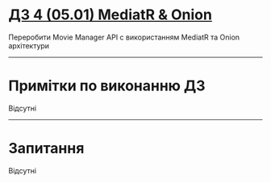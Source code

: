 ﻿# [ДЗ 4 (05.01) MediatR & Onion ](https://lms.ithillel.ua/groups/65a65fe34c3a2d3372eef8ea/homeworks/660164eb7cfe4745a03b5faa)

Переробити Movie Manager API с використанням MediatR та Onion архiтектури

---

# Примітки по виконанню ДЗ

Відсутні

---

# Запитання

Відсутні